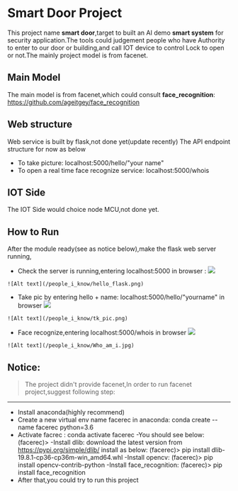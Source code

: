 # Smart Door Project

This project name **smart door**,target to built an AI demo **smart system** for security application.The tools could judgement people who have Authority to enter to our door or building,and call IOT device to control Lock to open or not.The mainly project model is from facenet. 

## Main Model

The main model is from facenet,which could consult **face_recognition**:
https://github.com/ageitgey/face_recognition

## Web structure
Web service is built by flask,not done yet(update recently)
The API endpoint structure for now as below
- To take picture: 
   localhost:5000/hello/"your name"
- To open a real time face recognize service:
   localhost:5000/whois
## IOT Side
The IOT Side would choice node MCU,not done yet.

## How to Run
After the module ready(see as notice below),make the flask web server running,

- Check the server is running,entering localhost:5000 in browser :
![](https://drive.google.com/file/d/1twr7uZDTCepa3AoczP7sG5-lZqMBOkVq/view?usp=sharing)
```
![Alt text](/people_i_know/hello_flask.png)
```
- Take pic by entering hello + name: localhost:5000/hello/"yourname" in browser
![](https://drive.google.com/file/d/12CLBejRmG7bnPo59UC-L-FQBa5Jc0lxx/view?usp=sharing) 
```
![Alt text](/people_i_know/tk_pic.png)
```

- Face recognize,entering localhost:5000/whois in browser
![](https://drive.google.com/file/d/17gEKL1I3UH2ppfPBwVmQmdC8-te0wnpQ/view?usp=sharing)
```
![Alt text](/people_i_know/Who_am_i.jpg)
```

## Notice:
>The project didn't provide facenet,In order  to run facenet project,suggest following step: 
--------------------------------------------------

- Install anaconda(highly recommend)
- Create a new virtual env name facerec in anaconda:
   conda create --name facerec python=3.6
- Activate facrec  :
   conda activate facerec
-You should see below:
  (facerec)>
 -Install dlib:
  download the latest version from https://pypi.org/simple/dlib/
  install as below:
 (facerec)> pip install dlib-19.8.1-cp36-cp36m-win_amd64.whl
-Install opencv:
 (facerec)> pip install opencv-contrib-python
-Install face_recognition:
 (facerec)> pip install face_recognition
- After that,you could try to run this project
